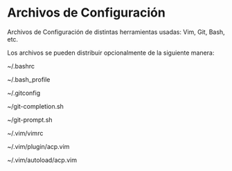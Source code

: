 # Archivos de Configuración
Archivos de Configuración de distintas herramientas usadas: Vim, Git, Bash, etc.

Los archivos se pueden distribuir opcionalmente de la siguiente manera:

~/.bashrc

~/.bash_profile

~/.gitconfig

~/git-completion.sh

~/git-prompt.sh

~/.vim/vimrc

~/.vim/plugin/acp.vim

~/.vim/autoload/acp.vim

